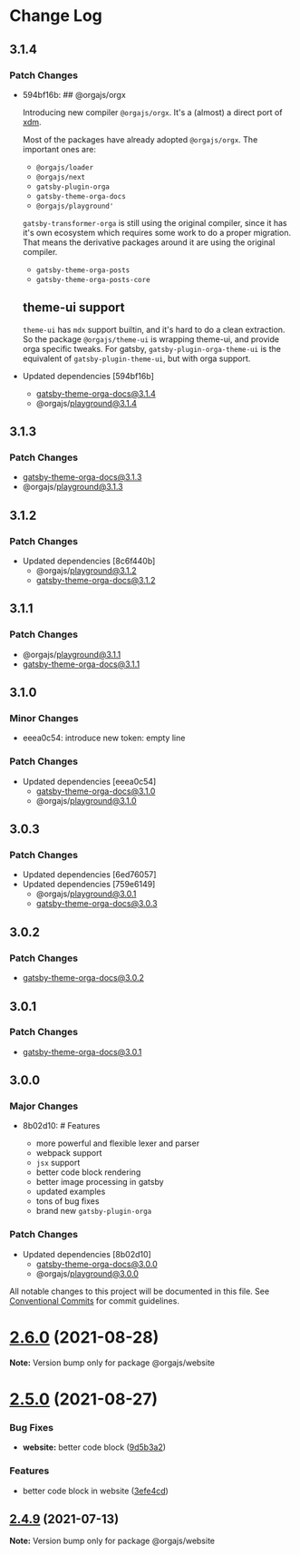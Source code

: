 # Change Log

## 3.1.4

### Patch Changes

- 594bf16b: ## @orgajs/orgx

  Introducing new compiler `@orgajs/orgx`. It's a (almost) a direct port of [xdm](https://github.com/wooorm/xdm).

  Most of the packages have already adopted `@orgajs/orgx`. The important ones are:

  - `@orgajs/loader`
  - `@orgajs/next`
  - `gatsby-plugin-orga`
  - `gatsby-theme-orga-docs`
  - `@orgajs/playground'`

  `gatsby-transformer-orga` is still using the original compiler, since it has it's own ecosystem which requires some work to do a proper migration. That means the derivative packages around it are using the original compiler.

  - `gatsby-theme-orga-posts`
  - `gatsby-theme-orga-posts-core`

  ## theme-ui support

  `theme-ui` has `mdx` support builtin, and it's hard to do a clean extraction. So the package `@orgajs/theme-ui` is wrapping theme-ui, and provide orga specific tweaks. For gatsby, `gatsby-plugin-orga-theme-ui` is the equivalent of `gatsby-plugin-theme-ui`, but with orga support.

- Updated dependencies [594bf16b]
  - gatsby-theme-orga-docs@3.1.4
  - @orgajs/playground@3.1.4

## 3.1.3

### Patch Changes

- gatsby-theme-orga-docs@3.1.3
- @orgajs/playground@3.1.3

## 3.1.2

### Patch Changes

- Updated dependencies [8c6f440b]
  - @orgajs/playground@3.1.2
  - gatsby-theme-orga-docs@3.1.2

## 3.1.1

### Patch Changes

- @orgajs/playground@3.1.1
- gatsby-theme-orga-docs@3.1.1

## 3.1.0

### Minor Changes

- eeea0c54: introduce new token: empty line

### Patch Changes

- Updated dependencies [eeea0c54]
  - gatsby-theme-orga-docs@3.1.0
  - @orgajs/playground@3.1.0

## 3.0.3

### Patch Changes

- Updated dependencies [6ed76057]
- Updated dependencies [759e6149]
  - @orgajs/playground@3.0.1
  - gatsby-theme-orga-docs@3.0.3

## 3.0.2

### Patch Changes

- gatsby-theme-orga-docs@3.0.2

## 3.0.1

### Patch Changes

- gatsby-theme-orga-docs@3.0.1

## 3.0.0

### Major Changes

- 8b02d10: # Features

  - more powerful and flexible lexer and parser
  - webpack support
  - `jsx` support
  - better code block rendering
  - better image processing in gatsby
  - updated examples
  - tons of bug fixes
  - brand new `gatsby-plugin-orga`

### Patch Changes

- Updated dependencies [8b02d10]
  - gatsby-theme-orga-docs@3.0.0
  - @orgajs/playground@3.0.0

All notable changes to this project will be documented in this file.
See [Conventional Commits](https://conventionalcommits.org) for commit guidelines.

# [2.6.0](https://github.com/gatsbyjs/gatsby-starter-default/compare/v2.5.0...v2.6.0) (2021-08-28)

**Note:** Version bump only for package @orgajs/website

# [2.5.0](https://github.com/gatsbyjs/gatsby-starter-default/compare/v2.4.9...v2.5.0) (2021-08-27)

### Bug Fixes

- **website:** better code block ([9d5b3a2](https://github.com/gatsbyjs/gatsby-starter-default/commit/9d5b3a2d554672d22523727e89b2b5c60dc6233d))

### Features

- better code block in website ([3efe4cd](https://github.com/gatsbyjs/gatsby-starter-default/commit/3efe4cd96a63623e2f70028bd66346960ec90bec))

## [2.4.9](https://github.com/gatsbyjs/gatsby-starter-default/compare/v2.4.8...v2.4.9) (2021-07-13)

**Note:** Version bump only for package @orgajs/website
